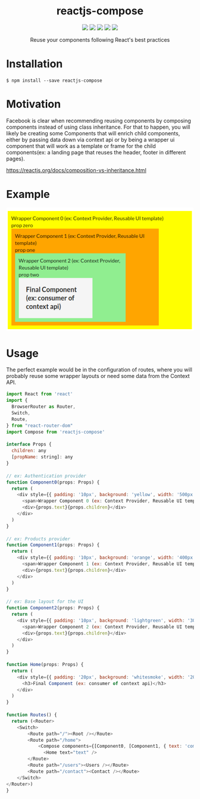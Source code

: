 <p align="center">
    <h1 align="center">reactjs-compose</h1>
</p>
<p align="center">
    <img src="https://badgen.net/npm/v/reactjs-compose" />
    <img src="https://badgen.net/npm/types/reactjs-compose" />
    <img src="https://badgen.net/github/issues/diegoarcega/reactjs-compose" />
    <img src="https://badgen.net/github/stars/diegoarcega/reactjs-compose" />
    <img src="https://badgen.net/bundlephobia/minzip/reactjs-compose" />
</p>

<p align="center">
Reuse your components following React's best practices
</p>


# Installation

```
$ npm install --save reactjs-compose
```

# Motivation

Facebook is clear when recommending reusing components by composing components instead of using class inheritance.
For that to happen, you will likely be creating some Components that will enrich child components, either by passing data down via context api or by being a wrapper ui component that will work as a template or frame for the child components(ex: a landing page that reuses the header, footer in different pages).

https://reactjs.org/docs/composition-vs-inheritance.html

# Example

![alt text](./assets/example.png "Component's tree")


# Usage

The perfect example would be in the configuration of routes, where you will probably reuse some wrapper layouts or need some data from the Context API.

```js
import React from 'react'
import {
  BrowserRouter as Router,
  Switch,
  Route,
} from "react-router-dom"
import Compose from 'reactjs-compose'

interface Props {
  children: any
  [propName: string]: any
}

// ex: Authentication provider
function Component0(props: Props) {
  return (
    <div style={{ padding: '10px', background: 'yellow', width: '500px' }}>
      <span>Wrapper Component 0 (ex: Context Provider, Reusable UI template)</span>
      <div>{props.text}{props.children}</div>
    </div>
  )
}

// ex: Products provider
function Component1(props: Props) {
  return (
    <div style={{ padding: '10px', background: 'orange', width: '400px' }}>
      <span>Wrapper Component 1 (ex: Context Provider, Reusable UI template)</span>
      <div>{props.text}{props.children}</div>
    </div>
  )
}

// ex: Base layout for the UI
function Component2(props: Props) {
  return (
    <div style={{ padding: '10px', background: 'lightgreen', width: '300px' }}>
      <span>Wrapper Component 2 (ex: Context Provider, Reusable UI template)</span>
      <div>{props.text}{props.children}</div>
    </div>
  )
}

function Home(props: Props) {
  return (
    <div style={{ padding: '20px', background: 'whitesmoke', width: '200px' }}>
      <h3>Final Component (ex: consumer of context api)</h3>
    </div>
  )
}

function Routes() {
  return (<Router>
    <Switch>
        <Route path="/"><Root /></Route>
        <Route path="/home">
            <Compose components={[Component0, [Component1, { text: 'comp one' }], [Component3, { text: 'comp one' }]]}>
              <Home text="text" />
        </Route>
        <Route path="/users"><Users /></Route>
        <Route path="/contact"><Contact /></Route>
    </Switch>
</Router>)
}

```
